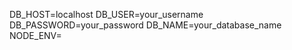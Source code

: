 DB_HOST=localhost
DB_USER=your_username
DB_PASSWORD=your_password
DB_NAME=your_database_name
NODE_ENV=
